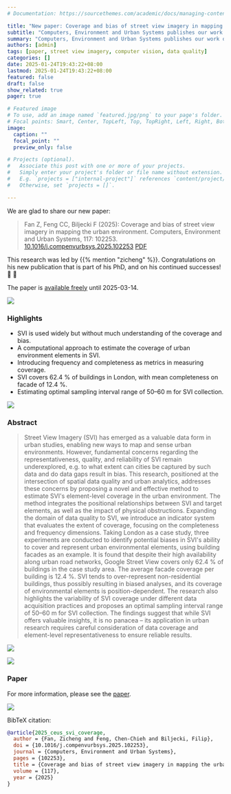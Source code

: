 ```yaml
---
# Documentation: https://sourcethemes.com/academic/docs/managing-content/

title: "New paper: Coverage and bias of street view imagery in mapping the urban environment"
subtitle: "Computers, Environment and Urban Systems publishes our work on estimating the coverage of urban environment elements in SVI and their implications."
summary: "Computers, Environment and Urban Systems publishes our work on estimating the coverage of urban environment elements in SVI and their implications."
authors: [admin]
tags: [paper, street view imagery, computer vision, data quality]
categories: []
date: 2025-01-24T19:43:22+08:00
lastmod: 2025-01-24T19:43:22+08:00
featured: false
draft: false
show_related: true
pager: true

# Featured image
# To use, add an image named `featured.jpg/png` to your page's folder.
# Focal points: Smart, Center, TopLeft, Top, TopRight, Left, Right, BottomLeft, Bottom, BottomRight.
image:
  caption: ""
  focal_point: ""
  preview_only: false

# Projects (optional).
#   Associate this post with one or more of your projects.
#   Simply enter your project's folder or file name without extension.
#   E.g. `projects = ["internal-project"]` references `content/project/deep-learning/index.md`.
#   Otherwise, set `projects = []`.

---
```


We are glad to share our new paper:

> Fan Z, Feng CC, Biljecki F (2025): Coverage and bias of street view imagery in mapping the urban environment. Computers, Environment and Urban Systems, 117: 102253. [<i class="ai ai-doi-square ai"></i> 10.1016/j.compenvurbsys.2025.102253](https://doi.org/10.1016/j.compenvurbsys.2025.102253) [<i class="far fa-file-pdf"></i> PDF](/publication/2025-ceus-svi-coverage/2025-ceus-svi-coverage.pdf)</i>

This research was led by {{% mention "zicheng" %}}.
Congratulations on his new publication that is part of his PhD, and on his continued successes! :raised_hands: :clap:

The paper is [available freely](https://authors.elsevier.com/a/1kUW1jFQh4Mk3) until 2025-03-14.

![](1.png)


### Highlights


+ SVI is used widely but without much understanding of the coverage and bias.
+ A computational approach to estimate the coverage of urban environment elements in SVI.
+ Introducing frequency and completeness as metrics in measuring coverage.
+ SVI covers 62.4 % of buildings in London, with mean completeness on facade of 12.4 %.
+ Estimating optimal sampling interval range of 50–60 m for SVI collection.

![](2.png)


### Abstract

> Street View Imagery (SVI) has emerged as a valuable data form in urban studies, enabling new ways to map and sense urban environments. However, fundamental concerns regarding the representativeness, quality, and reliability of SVI remain underexplored, e.g. to what extent can cities be captured by such data and do data gaps result in bias. This research, positioned at the intersection of spatial data quality and urban analytics, addresses these concerns by proposing a novel and effective method to estimate SVI's element-level coverage in the urban environment. The method integrates the positional relationships between SVI and target elements, as well as the impact of physical obstructions. Expanding the domain of data quality to SVI, we introduce an indicator system that evaluates the extent of coverage, focusing on the completeness and frequency dimensions. Taking London as a case study, three experiments are conducted to identify potential biases in SVI's ability to cover and represent urban environmental elements, using building facades as an example. It is found that despite their high availability along urban road networks, Google Street View covers only 62.4 % of buildings in the case study area. The average facade coverage per building is 12.4 %. SVI tends to over-represent non-residential buildings, thus possibly resulting in biased analyses, and its coverage of environmental elements is position-dependent. The research also highlights the variability of SVI coverage under different data acquisition practices and proposes an optimal sampling interval range of 50–60 m for SVI collection. The findings suggest that while SVI offers valuable insights, it is no panacea – its application in urban research requires careful consideration of data coverage and element-level representativeness to ensure reliable results.

![](3.png)

![](4.png)

### Paper 

For more information, please see the [paper](/publication/2025-ceus-svi-coverage/).

[![](page-one.png)](/publication/2025-ceus-svi-coverage/)

BibTeX citation:
```bibtex
@article{2025_ceus_svi_coverage,
  author = {Fan, Zicheng and Feng, Chen-Chieh and Biljecki, Filip},
  doi = {10.1016/j.compenvurbsys.2025.102253},
  journal = {Computers, Environment and Urban Systems},
  pages = {102253},
  title = {Coverage and bias of street view imagery in mapping the urban environment},
  volume = {117},
  year = {2025}
}
```
